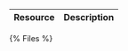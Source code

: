 <!--
@title Files
@author Moltin Ltd
@description File endpoints
-->

Resource | Description
---------|------------
{% Files %}